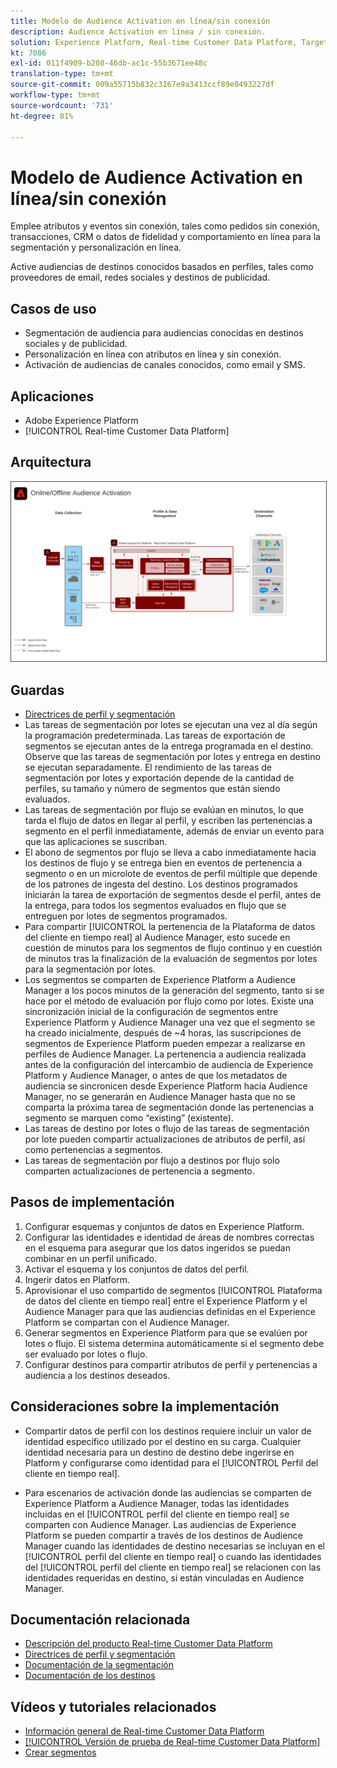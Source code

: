 ```yaml
---
title: Modelo de Audience Activation en línea/sin conexión
description: Audience Activation en línea / sin conexión.
solution: Experience Platform, Real-time Customer Data Platform, Target, Audience Manager, Analytics, Experience Cloud Services, Data Collection
kt: 7086
exl-id: 011f4909-b208-46db-ac1c-55b3671ee48c
translation-type: tm+mt
source-git-commit: 009a55715b832c3167e9a3413ccf89e0493227df
workflow-type: tm+mt
source-wordcount: '731'
ht-degree: 81%

---
```


# Modelo de Audience Activation en línea/sin conexión

Emplee atributos y eventos sin conexión, tales como pedidos sin conexión, transacciones, CRM o datos de fidelidad y comportamiento en línea para la segmentación y personalización en línea.

Active audiencias de destinos conocidos basados en perfiles, tales como proveedores de email, redes sociales y destinos de publicidad.

## Casos de uso

* Segmentación de audiencia para audiencias conocidas en destinos sociales y de publicidad.
* Personalización en línea con atributos en línea y sin conexión.
* Activación de audiencias de canales conocidos, como email y SMS.

## Aplicaciones

* Adobe Experience Platform
* [!UICONTROL Real-time Customer Data Platform]

## Arquitectura

<img src="assets/onoff.svg" alt="Arquitectura de referencia para el modelo de Audience Activation en línea/sin conexión" style="border:1px solid #4a4a4a" />

## Guardas

* [Directrices de perfil y segmentación](https://experienceleague.adobe.com/docs/experience-platform/profile/guardrails.html?lang=es)
* Las tareas de segmentación por lotes se ejecutan una vez al día según la programación predeterminada. Las tareas de exportación de segmentos se ejecutan antes de la entrega programada en el destino. Observe que las tareas de segmentación por lotes y entrega en destino se ejecutan separadamente. El rendimiento de las tareas de segmentación por lotes y exportación depende de la cantidad de perfiles, su tamaño y número de segmentos que están siendo evaluados.
* Las tareas de segmentación por flujo se evalúan en minutos, lo que tarda el flujo de datos en llegar al perfil, y escriben las pertenencias a segmento en el perfil inmediatamente, además de enviar un evento para que las aplicaciones se suscriban.
* El abono de segmentos por flujo se lleva a cabo inmediatamente hacia los destinos de flujo y se entrega bien en eventos de pertenencia a segmento o en un microlote de eventos de perfil múltiple que depende de los patrones de ingesta del destino. Los destinos programados iniciarán la tarea de exportación de segmentos desde el perfil, antes de la entrega, para todos los segmentos evaluados en flujo que se entreguen por lotes de segmentos programados.
* Para compartir [!UICONTROL la pertenencia de la Plataforma de datos del cliente en tiempo real] al Audience Manager, esto sucede en cuestión de minutos para los segmentos de flujo continuo y en cuestión de minutos tras la finalización de la evaluación de segmentos por lotes para la segmentación por lotes.
* Los segmentos se comparten de Experience Platform a Audience Manager a los pocos minutos de la generación del segmento, tanto si se hace por el método de evaluación por flujo como por lotes. Existe una sincronización inicial de la configuración de segmentos entre Experience Platform y Audience Manager una vez que el segmento se ha creado inicialmente, después de ~4 horas, las suscripciones de segmentos de Experience Platform pueden empezar a realizarse en perfiles de Audience Manager. La pertenencia a audiencia realizada antes de la configuración del intercambio de audiencia de Experience Platform y Audience Manager, o antes de que los metadatos de audiencia se sincronicen desde Experience Platform hacia Audience Manager, no se generarán en Audience Manager hasta que no se comparta la próxima tarea de segmentación donde las pertenencias a segmento se marquen como “existing” (existente).
* Las tareas de destino por lotes o flujo de las tareas de segmentación por lote pueden compartir actualizaciones de atributos de perfil, así como pertenencias a segmentos.
* Las tareas de segmentación por flujo a destinos por flujo solo comparten actualizaciones de pertenencia a segmento.

## Pasos de implementación

1. Configurar esquemas y conjuntos de datos en Experience Platform.
1. Configurar las identidades e identidad de áreas de nombres correctas en el esquema para asegurar que los datos ingeridos se puedan combinar en un perfil unificado.
1. Activar el esquema y los conjuntos de datos del perfil.
1. Ingerir datos en Platform.
1. Aprovisionar el uso compartido de segmentos [!UICONTROL Plataforma de datos del cliente en tiempo real] entre el Experience Platform y el Audience Manager para que las audiencias definidas en el Experience Platform se compartan con el Audience Manager.
1. Generar segmentos en Experience Platform para que se evalúen por lotes o flujo. El sistema determina automáticamente si el segmento debe ser evaluado por lotes o flujo.
1. Configurar destinos para compartir atributos de perfil y pertenencias a audiencia a los destinos deseados.

## Consideraciones sobre la implementación

* Compartir datos de perfil con los destinos requiere incluir un valor de identidad específico utilizado por el destino en su carga. Cualquier identidad necesaria para un destino de destino debe ingerirse en Platform y configurarse como identidad para el [!UICONTROL Perfil del cliente en tiempo real].

* Para escenarios de activación donde las audiencias se comparten de Experience Platform a Audience Manager, todas las identidades incluidas en el [!UICONTROL perfil del cliente en tiempo real] se comparten con Audience Manager. Las audiencias de Experience Platform se pueden compartir a través de los destinos de Audience Manager cuando las identidades de destino necesarias se incluyan en el [!UICONTROL perfil del cliente en tiempo real] o cuando las identidades del [!UICONTROL perfil del cliente en tiempo real] se relacionen con las identidades requeridas en destino, si están vinculadas en Audience Manager.

## Documentación relacionada

* [Descripción del producto Real-time Customer Data Platform](https://helpx.adobe.com/es/legal/product-descriptions/real-time-customer-data-platform.html)
* [Directrices de perfil y segmentación](https://experienceleague.adobe.com/docs/experience-platform/profile/guardrails.html?lang=en)
* [Documentación de la segmentación](https://experienceleague.adobe.com/docs/experience-platform/segmentation/api/streaming-segmentation.html?lang=es)
* [Documentación de los destinos](https://experienceleague.adobe.com/docs/experience-platform/destinations/catalog/overview.html?lang=es)

## Vídeos y tutoriales relacionados

* [Información general de Real-time Customer Data Platform](https://experienceleague.adobe.com/docs/platform-learn/tutorials/application-services/rtcdp/understanding-the-real-time-customer-data-platform.html?lang=es)
* [[!UICONTROL Versión de prueba de Real-time Customer Data Platform]](https://experienceleague.adobe.com/docs/platform-learn/tutorials/application-services/rtcdp/demo.html?lang=es)
* [Crear segmentos](https://experienceleague.adobe.com/docs/platform-learn/tutorials/segments/create-segments.html?lang=es)

